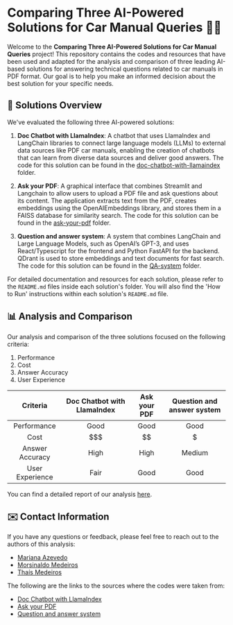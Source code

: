 # Comparing Three AI-Powered Solutions for Car Manual Queries 🤖🚗

Welcome to the **Comparing Three AI-Powered Solutions for Car Manual Queries** project! This repository contains the codes and resources that have been used and adapted for the analysis and comparison of three leading AI-based solutions for answering technical questions related to car manuals in PDF format. Our goal is to help you make an informed decision about the best solution for your specific needs.

## 🤖 Solutions Overview

We've evaluated the following three AI-powered solutions:

1. **Doc Chatbot with LlamaIndex**: A chatbot that uses LlamaIndex and LangChain libraries to connect large language models (LLMs) to external data sources like PDF car manuals, enabling the creation of chatbots that can learn from diverse data sources and deliver good answers. The code for this solution can be found in the [doc-chatbot-with-llamaindex](./doc-chatbot-with-llamaindex) folder.

2. **Ask your PDF**: A graphical interface that combines Streamlit and Langchain to allow users to upload a PDF file and ask questions about its content. The application extracts text from the PDF, creates embeddings using the OpenAIEmbeddings library, and stores them in a FAISS database for similarity search. The code for this solution can be found in the [ask-your-pdf](./ask-your-pdf) folder.

3. **Question and answer system**: A system that combines LangChain and Large Language Models, such as OpenAI’s GPT-3, and uses React/Typescript for the frontend and Python FastAPI for the backend. QDrant is used to store embeddings and text documents for fast search. The code for this solution can be found in the [QA-system](./QA-system) folder.

For detailed documentation and resources for each solution, please refer to the `README.md` files inside each solution's folder. You will also find the 'How to Run' instructions within each solution's `README.md` file.

## 📊 Analysis and Comparison

Our analysis and comparison of the three solutions focused on the following criteria:

1. Performance
2. Cost
3. Answer Accuracy
4. User Experience

| Criteria        | Doc Chatbot with LlamaIndex | Ask your PDF | Question and answer system
| :---------:     |:---------------------------:|:------------:|:-------------------------:|
| Performance     | Good                        | Good         | Good
| Cost            | $$$                         | $$           | $
| Answer Accuracy | High                        | High         | Medium
| User Experience | Fair                        | Good         | Good

You can find a detailed report of our analysis [here](https://medium.com/@conecta.ai2/comparing-three-ai-powered-chatbot-solutions-for-car-manual-queries-273bc9ffda1c).

## ✉️ Contact Information

If you have any questions or feedback, please feel free to reach out to the authors of this analysis:

- [Mariana Azevedo](mailto:mariana.brito.110@ufrn.edu.br)
- [Morsinaldo Medeiros](mailto:morsinaldo.medeiros.075@ufrn.edu.br)
- [Thaís Medeiros](mailto:thais.araujo.707@ufrn.edu.br)

The following are the links to the sources where the codes were taken from:

- [Doc Chatbot with LlamaIndex](https://levelup.gitconnected.com/how-to-create-a-doc-chatbot-that-learns-everything-for-you-in-15-minutes-364fef481307)
- [Ask your PDF](https://github.com/alejandro-ao/langchain-ask-pdf)
- [Question and answer system](https://github.com/mallahyari/drqa)
